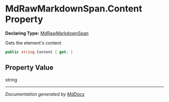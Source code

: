 ﻿# MdRawMarkdownSpan.Content Property

**Declaring Type:** [MdRawMarkdownSpan](../index.md)

Gets the element's content

```csharp
public string Content { get; }
```

## Property Value

string

___

*Documentation generated by [MdDocs](https://github.com/ap0llo/mddocs)*
